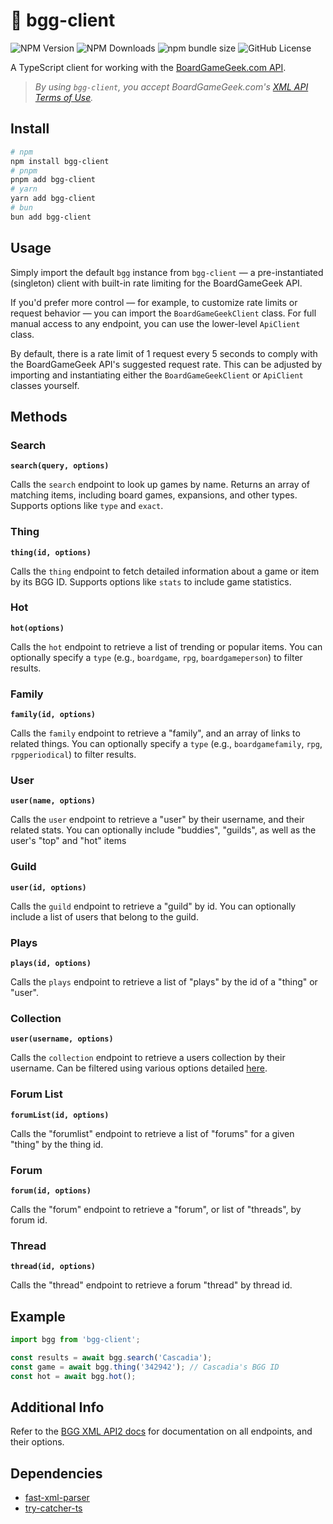 # 🎲 bgg-client

![NPM Version](https://img.shields.io/npm/v/bgg-client)
![NPM Downloads](https://img.shields.io/npm/dm/bgg-client)
![npm bundle size](https://img.shields.io/bundlephobia/min/bgg-client)
![GitHub License](https://img.shields.io/github/license/ghall89/bgg-client)

A TypeScript client for working with the [BoardGameGeek.com API](https://boardgamegeek.com/wiki/page/BGG_XML_API2).

> _By using `bgg-client`, you accept BoardGameGeek.com's [XML API Terms of Use](https://boardgamegeek.com/wiki/page/XML_API_Terms_of_Use#)._

## Install

```bash
# npm
npm install bgg-client
# pnpm
pnpm add bgg-client
# yarn
yarn add bgg-client
# bun
bun add bgg-client
```

## Usage

Simply import the default `bgg` instance from `bgg-client` — a pre-instantiated (singleton) client with built-in rate limiting for the BoardGameGeek API.

If you'd prefer more control — for example, to customize rate limits or request behavior — you can import the `BoardGameGeekClient` class. For full manual access to any endpoint, you can use the lower-level `ApiClient` class.

By default, there is a rate limit of 1 request every 5 seconds to comply with the BoardGameGeek API's suggested request rate. This can be adjusted by importing and instantiating either the `BoardGameGeekClient` or `ApiClient` classes yourself.

## Methods

### Search

**`search(query, options)`**

Calls the `search` endpoint to look up games by name. Returns an array of matching items, including board games, expansions, and other types. Supports options like `type` and `exact`.

### Thing

**`thing(id, options)`**

Calls the `thing` endpoint to fetch detailed information about a game or item by its BGG ID. Supports options like `stats` to include game statistics.

### Hot

**`hot(options)`**

Calls the `hot` endpoint to retrieve a list of trending or popular items. You can optionally specify a `type` (e.g., `boardgame`, `rpg`, `boardgameperson`) to filter results.

### Family

**`family(id, options)`**

Calls the `family` endpoint to retrieve a "family", and an array of links to related things. You can optionally specify a `type` (e.g., `boardgamefamily`, `rpg`, `rpgperiodical`) to filter results.

### User

**`user(name, options)`**

Calls the `user` endpoint to retrieve a "user" by their username, and their related stats. You can optionally include "buddies", "guilds", as well as the user's "top" and "hot" items

### Guild

**`user(id, options)`**

Calls the `guild` endpoint to retrieve a "guild" by id. You can optionally include  a list of users that belong to the guild.

### Plays

**`plays(id, options)`**

Calls the `plays` endpoint to retrieve a list of "plays" by the id of a "thing" or "user".

### Collection

**`user(username, options)`**

Calls the `collection` endpoint to retrieve a users collection by their username. Can be filtered using various options detailed [here](https://boardgamegeek.com/wiki/page/BGG_XML_API2#toc13).

### Forum List

**`forumList(id, options)`**

Calls the "forumlist" endpoint to retrieve a list of "forums" for a given "thing" by the thing id.

### Forum

**`forum(id, options)`**

Calls the "forum" endpoint to retrieve a "forum", or list of "threads", by forum id.

### Thread

**`thread(id, options)`**

Calls the "thread" endpoint to retrieve a forum "thread" by thread id.

## Example

```ts
import bgg from 'bgg-client';

const results = await bgg.search('Cascadia');
const game = await bgg.thing('342942'); // Cascadia's BGG ID
const hot = await bgg.hot();
```

## Additional Info

Refer to the [BGG XML API2 docs](https://boardgamegeek.com/wiki/page/BGG_XML_API2) for documentation on all endpoints, and their options.

## Dependencies

- [fast-xml-parser](https://github.com/NaturalIntelligence/fast-xml-parser)
- [try-catcher-ts](https://github.com/ghall89/try-catcher-ts)
